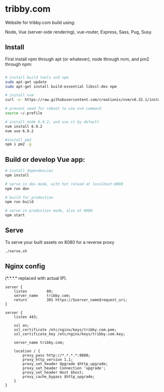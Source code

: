# tribby.com

Website for tribby.com build using:

Node, Vue (server-side rendering), vue-router, Express, Sass, Pug, Susy.

## Install

First install npm through apt (or whatever), node through nvm, and pm2 through npm:

``` bash

# install build tools and npm
sudo apt-get update
sudo apt-get install build-essential libssl-dev npm

# install nvm
curl -o- https://raw.githubusercontent.com/creationix/nvm/v0.32.1/install.sh | bash

# prevent need for reboot to use nvm command
source ~/.profile

# install node 6.9.2, and use it by default
nvm install 6.9.2
nvm use 6.9.2

#install pm2
npm i pm2 -g 
```

## Build or develop Vue app:

``` bash
# install dependencies
npm install

# serve in dev mode, with hot reload at localhost:8080
npm run dev

# build for production
npm run build

# serve in production mode, also at 8080
npm start
```

## Serve
To serve your built assets on 8080 for a reverse proxy

``` bash
./serve.sh
```

## Nginx config

(\*.\*.\*.\* replaced with actual IP).

```
server {
    listen         80;
    server_name    tribby.com;
    return         301 https://$server_name$request_uri;
}

server {
    listen 443;

    ssl on;
    ssl_certificate /etc/nginx/keys/tribby.com.pem;
    ssl_certificate_key /etc/nginx/keys/tribby.com.key;

    server_name tribby.com;
    
    location / {
        proxy_pass http://*.*.*.*:8080;
        proxy_http_version 1.1;
        proxy_set_header Upgrade $http_upgrade;
        proxy_set_header Connection 'upgrade';
        proxy_set_header Host $host;
        proxy_cache_bypass $http_upgrade;
    }
}
```
